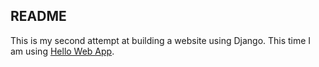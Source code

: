 ## README

This is my second attempt at building a website using Django. This time I am using [Hello Web App](https://hellowebapp.com).
